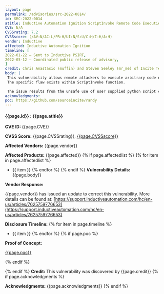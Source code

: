```yaml
---
layout: page
permalink: /advisories/src-2022-0014/
id: SRC-2022-0014
atitle: Inductive Automation Ignition ScriptInvoke Remote Code Execution Vulnerability
CVE: N/A
CVSSrating: 7.2
CVSSscore: (/AV:N/AC:L/PR:H/UI:N/S:U/C:H/I:H/A:H)
vendor: Inductive
affected: Inductive Automation Ignition
timeline: [
2022-01-22 – Sent to Inductive PSIRT,
2022-05-12 – Coordinated public release of advisory,
]
credit: Chris Anastasio (muffin) and Steven Seeley (mr_me) of Incite Team
body: |
 This vulnerability allows remote attackers to execute arbitrary code on affected installations of Inductive Automation Ignition. Although authentication is required to exploit this vulnerability, the existing authentication mechanism can be bypassed.
 The specific flaw exists within ScriptInvoke function. 
 
 The issue results from the unsafe use of user supplied python script code that is compiled and executed at runtime.
acknowledgments:
poc: https://github.com/sourceincite/randy
---
```


#### **{{page.id}} : {{page.atitle}}**

**CVE ID:**
{{page.CVE}}

**CVSS Score:**
{{page.CVSSrating}}, [{{page.CVSSscore}}](https://nvd.nist.gov/vuln-metrics/cvss/v3-calculator?vector={{page.CVSSscore}})

**Affected Vendors:**
{{page.vendor}}

**Affected Products:**
{{page.affected}}
{% if page.affectedlist %}
{% for item in page.affectedlist %}
  - {{ item }}
{% endfor %}
{% endif %}
**Vulnerability Details:**
{{page.body}}

**Vendor Response:**

{{page.vendor}} has issued an update to correct this vulnerability. More details can be found at: [https://support.inductiveautomation.com/hc/en-us/articles/7625759776653](https://support.inductiveautomation.com/hc/en-us/articles/7625759776653)

**Disclosure Timeline:**
{% for item in page.timeline %}
  - {{ item }}
{% endfor %}
{% if page.poc %}

**Proof of Concept:**
<p class="cn"><a href="{{page.poc}}">{{page.poc}}</a></p>
{% endif %}

{% endif %}
**Credit:**
This vulnerability was discovered by {{page.credit}}
{% if page.acknowledgments %}

**Acknowledgments:**
{{page.acknowledgments}}
{% endif %}
